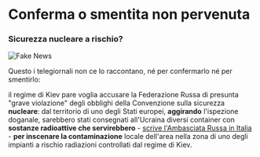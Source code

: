 # Conferma o smentita non pervenuta

### Sicurezza nucleare a rischio?

![Fake News](fake-news.jpeg)

Questo i telegiornali non ce lo raccontano, né per confermarlo né per smentirlo:

il regime di Kiev pare voglia accusare la Federazione Russa di presunta "grave violazione" degli obblighi della Convenzione sulla sicurezza **nucleare**: dal territorio di uno degli Stati europei, **aggirando** l'ispezione doganale, sarebbero stati consegnati all'Ucraina diversi container con **sostanze radioattive che servirebbero** - [scrive l'Ambasciata Russa in Italia](https://t.me/ambrusitalia/1015) - **per inscenare la contaminazione** locale dell'area nella zona di uno degli impianti a rischio radiazioni controllati dal regime di Kiev.